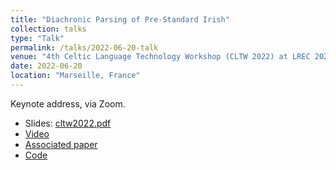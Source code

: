 ```yaml
---
title: "Diachronic Parsing of Pre-Standard Irish"
collection: talks
type: "Talk"
permalink: /talks/2022-06-20-talk
venue: "4th Celtic Language Technology Workshop (CLTW 2022) at LREC 2022"
date: 2022-06-20
location: "Marseille, France"
---
```


Keynote address, via Zoom.

* Slides: [cltw2022.pdf](/files/cltw2022.pdf)
* [Video](https://www.youtube.com/watch?v=DwgzYn9H3qQ)
* [Associated paper](/publication/2022-06-20-diachronic-parsing)
* [Code](/software/2022-06-20-software)
